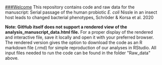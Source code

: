  <u>###Welcome</u>
This repository contains code and raw data for the manuscript: Serial passage of the human probiotic *E. coli* Nissle in an insect host leads to changed bacterial phenotypes, Schröder &amp; Korsa et al. 2020

**Note: GitHub itself does not support a rendered view of the analysis_manuscript_data.html file.**
For a proper display of the rendered and interactive file, save it locally and open it with your preferred browser.
The rendered version gives the option to download the code as an R markdown file (.rmd) for simple reproduction of our analyses in RStudio.
All input files needed to run the code can be found in the folder "Raw_data" above.
